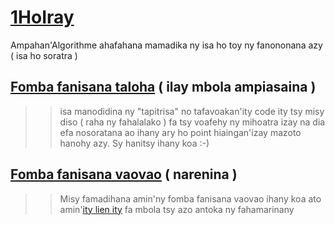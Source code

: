 # [1HoIray](http://1horay.epizy.com/)
Ampahan'Algorithme ahafahana mamadika ny isa ho toy ny fanononana azy ( isa ho soratra )

## [Fomba fanisana taloha](http://1horay.epizy.com/) ( ilay mbola ampiasaina )
> > isa manodidina ny "tapitrisa" no tafavoakan'ity code ity tsy misy diso ( raha ny fahalalako ) fa tsy voafehy ny mihoatra izay na dia efa nosoratana ao ihany ary ho point hiaingan'izay mazoto hanohy azy. Sy hanitsy ihany koa :-)

## [Fomba fanisana vaovao](http://1horay.epizy.com/?fanisana_vaovao=1) ( narenina )
> >  Misy famadihana amin'ny fomba fanisana vaovao ihany koa ato amin'[ity lien ity](http://1horay.epizy.com/?fanisana_vaovao=1) fa mbola tsy azo antoka ny fahamarinany

